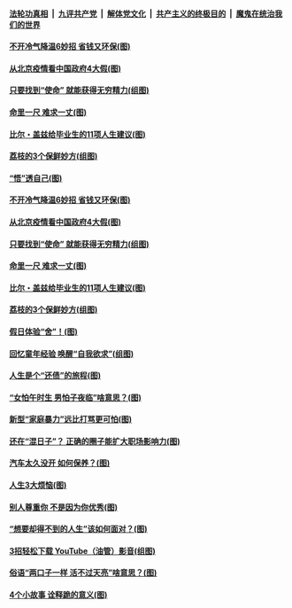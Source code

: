 ####  [法轮功真相](../../../../basic/blob/master/README.md?t=06230502) &nbsp;|&nbsp; [九评共产党](../../../../9ping.md/blob/master/README.md?t=06230502) &nbsp;|&nbsp; [解体党文化](../../../../jtdwh.md/blob/master/README.md?t=06230502)  &nbsp;|&nbsp; [共产主义的终极目的](../../../../gczydzjmd.md/blob/master/README.md?t=06230502) &nbsp;|&nbsp; [魔鬼在统治我们的世界](../../../../mgztzwmdsj.md/blob/master/README.md?t=06230502) 

#### [不开冷气降温6妙招 省钱又环保(图)](../pages/p8/937329.md?t=06230502) 

#### [从北京疫情看中国政府4大假(图)](../pages/p8/937196.md?t=06230502) 

#### [只要找到“使命” 就能获得无穷精力(组图)](../pages/p8/937159.md?t=06230502) 

#### [命里一尺 难求一丈(图)](../pages/p8/936782.md?t=06230502) 

#### [比尔・盖兹给毕业生的11项人生建议(图)](../pages/p8/936231.md?t=06230502) 

#### [荔枝的3个保鲜妙方(组图)](../pages/p8/936950.md?t=06230502) 

#### [“悟”透自己(图)](../pages/p8/936972.md?t=06230502) 

#### [不开冷气降温6妙招 省钱又环保(图)](../pages/p8/937329.md?t=06230502) 

#### [从北京疫情看中国政府4大假(图)](../pages/p8/937196.md?t=06230502) 

#### [只要找到“使命” 就能获得无穷精力(组图)](../pages/p8/937159.md?t=06230502) 

#### [命里一尺 难求一丈(图)](../pages/p8/936782.md?t=06230502) 

#### [比尔・盖兹给毕业生的11项人生建议(图)](../pages/p8/936231.md?t=06230502) 

#### [荔枝的3个保鲜妙方(组图)](../pages/p8/936950.md?t=06230502) 

#### [假日体验“舍”！(图)](../pages/p8/937183.md?t=06230502) 

#### [回忆童年经验 唤醒“自我欲求”(组图)](../pages/p8/937082.md?t=06230502) 

#### [人生是个“还债”的旅程(图)](../pages/p8/936768.md?t=06230502) 

#### [“女怕午时生 男怕子夜临”啥意思？(图)](../pages/p8/937081.md?t=06230502) 

#### [新型“家庭暴力”远比打骂更可怕(图)](../pages/p8/936230.md?t=06230502) 

#### [还在“混日子”？ 正确的圈子能扩大职场影响力(图)](../pages/p8/937049.md?t=06230502) 

#### [汽车太久没开 如何保养？(图)](../pages/p8/937035.md?t=06230502) 

#### [人生3大烦恼(图)](../pages/p8/936959.md?t=06230502) 

#### [别人尊重你 不是因为你优秀(图)](../pages/p8/936253.md?t=06230502) 

#### [“想要却得不到的人生”该如何面对？(图)](../pages/p8/936933.md?t=06230502) 

#### [3招轻松下载 YouTube（油管）影音(组图)](../pages/p8/936922.md?t=06230502) 

#### [俗语“两口子一样 活不过天亮”啥意思？(图)](../pages/p8/936917.md?t=06230502) 

#### [4个小故事 诠释跪的意义(图)](../pages/p8/936353.md?t=06230502) 

